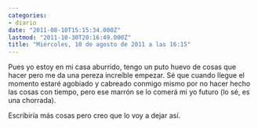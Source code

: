 ```yaml
---
categories:
- diario
date: "2011-08-10T15:15:34.000Z"
lastmod: "2011-10-30T20:16:49.000Z"
title: "Miércoles, 10 de agosto de 2011 a las 16:15"
---
```


Pues yo estoy en mi casa aburrido, tengo un puto huevo de cosas que hacer pero me da una pereza increí­ble empezar.  Sé que cuando llegue el momento estaré agobiado y cabreado conmigo mismo por no hacer hecho las cosas con tiempo, pero ese marrón se lo comerá mi yo futuro (lo sé, es una chorrada). 


Escribirí­a más cosas pero creo que lo voy a dejar así­.